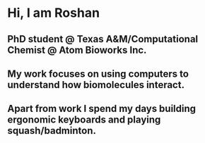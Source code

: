 # Hi, I am Roshan
## PhD student @ Texas A&M/Computational Chemist @ Atom Bioworks Inc. 
## My work focuses on using computers to understand how biomolecules interact.  
## Apart from work I spend my days building ergonomic keyboards and playing squash/badminton.
